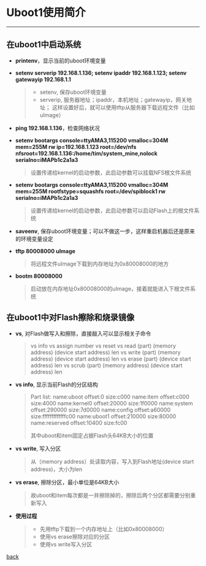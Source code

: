 # Uboot1使用简介

---

## 在uboot1中启动系统

- **printenv**，显示当前的uboot环境变量

- **setenv serverip 192.168.1.136; setenv ipaddr 192.168.1.123; setenv gatewayip 192.168.1.1**
  > - setenv, 保存uboot环境变量
  > - serverip, 服务器地址；ipaddr，本机地址；gatewayip，网关地址；
      这样设置好后，就可以使用tftp从服务器下载远程文件（比如uImage）

- **ping 192.168.1.136**，检查网络状况

- **setenv bootargs console=ttyAMA3,115200 vmalloc=304M mem=255M rw ip=192.168.1.123 root=/dev/nfs nfsroot=192.168.1.136:/home/tim/system_mine,nolock serialno=iMAPb1c2a1a3**
  > 设置传递给kernel的启动参数，此启动参数可以挂载NFS根文件系统

- **setenv bootargs console=ttyAMA3,115200 vmalloc=304M mem=255M rootfstype=squashfs root=/dev/spiblock1 rw serialno=iMAPb1c2a1a3**
  > 设置传递给kernel的启动参数，此启动参数可以启动Flash上的根文件系统

- **saveenv**, 保存uboot环境变量；可以不做这一步，这样重启机器后还是原来的环境变量设定

- **tftp 80008000 uImage**
  > 将远程文件uImage下载到内存地址为0x80008000的地方

- **bootm 80008000**
  > 启动放在内存地址0x80008000的uImage，接着就能进入下根文件系统

## 在uboot1中对Flash擦除和烧录镜像

- **vs**, 对Flash做写入和擦除，直接敲入可以显示相关子命令
  > vs info
  > vs assign number
  > vs reset
  > vs read (part) (memory address) (device start address) len
  > vs write (part) (memory address) (device start address) len
  > vs erase (part) (device start address) len
  > vs scrub (part) (memory address) (device start address) len

- **vs info**, 显示当前Flash的分区结构
  > Part list:
  > name:uboot offset:0 size:c000
  > name:item offset:c000 size:4000
  > name:kernel0 offset:20000 size:1f0000
  > name:system offset:290000 size:7d0000
  > name:config offset:a60000 size:fffffffffffffc00
  > name:uboot1 offset:210000 size:80000
  > name:reserved offset:10400 size:fc00
  >
  > 其中uboot和item固定占据Flash头64KB大小的位置

- **vs write**, 写入分区
  > 从（memory address）处读取内容，写入到Flash地址(device start address)，大小为len

- **vs erase**, 擦除分区，最小单位是64KB大小
  > 故uboot和item每次都是一并擦除掉的，擦除后两个分区都需要分别重新写入

- **使用过程**
  > - 先用tftp下载到一个内存地址上（比如0x80008000）
  > - 使用vs erase擦除对应的分区
  > - 使用vs write写入分区
  
[back](./)
